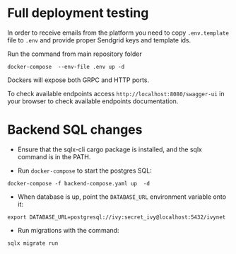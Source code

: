 # Full deployment testing

In order to receive emails from the platform you need to copy `.env.template` file to `.env` and provide proper Sendgrid keys and template ids.

Run the command from main repository folder
```
docker-compose  --env-file .env up -d
```

Dockers will expose both GRPC and HTTP ports.

To check available endpoints access `http://localhost:8080/swagger-ui` in your browser to check available endpoints documentation.

# Backend SQL changes

<!--
If any of the SQL scripts from the migration foleder is modified new hashes has to be produce.
//Otherwise tools like `cargo clippy` are going to be confused and fail.
-->

* Ensure that the sqlx-cli cargo package is installed, and the sqlx command is in the PATH.

* Run `docker-compose` to start the postgres SQL:
 ```
docker-compose -f backend-compose.yaml up  -d
 ```
* When database is up, point the `DATABASE_URL` environment variable onto it:
```
export DATABASE_URL=postgresql://ivy:secret_ivy@localhost:5432/ivynet
```
* Run migrations with the command:
```
sqlx migrate run
```
